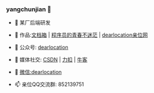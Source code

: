 ### yangchunjian 👋

- 🔭 某厂后端研发
- 🌱 作品:[文档箱](https://yangchunjian.com) | [程序员的青春不迷茫](https://www.yangchunjian.com/docbook/#/book/zi-zhu) | [dearlocation亲位网](https://dearlocation.com) 
- 👯 公众号: [dearlocation](https://mp.weixin.qq.com/s?__biz=MzIwODY5OTg0OQ==&mid=2247483667&idx=1&sn=7ab4138fa2985d4176f005b349bbec00&chksm=977e69b5a009e0a34e293aab5b5130edcccfd045b70e4066437914c4fccb57d8d0ba6f8ae23e&token=2134782562&lang=zh_CN#rd) 
- 🤔 媒体社交: [CSDN](https://yangchunjian.blog.csdn.net) | [力扣](https://leetcode-cn.com/u/yangchunjian/) | [牛客](https://blog.nowcoder.net/yangchunjian)

- 💬 [微信:dearlocation](https://www.yangchunjian.com/docbook/imgs/dearlocation.jpeg) 
- 📫 亲位QQ交流群: 852139751

